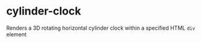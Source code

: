 # cylinder-clock
Renders a 3D rotating horizontal cylinder clock within a specified HTML `div` element
